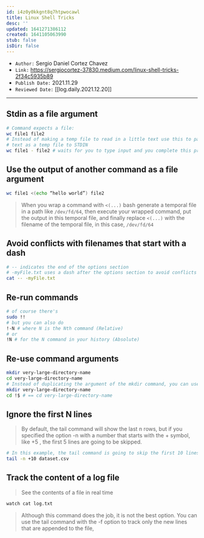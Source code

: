 ```yaml
---
id: i4z0y0kkgnt8q7htpwocawl
title: Linux Shell Tricks
desc: ''
updated: 1641271386112
created: 1641105063990
stub: false
isDir: false
---
```



- `Author:` Sergio Daniel Cortez Chavez
- `Link:` <https://sergiocortez-37830.medium.com/linux-shell-tricks-2f34c5935b89>
- `Publish Date:` 2021.11.29
- `Reviewed Date:` [[log.daily.2021.12.20]]

---

## Stdin as a file argument

```bash
# Command expects a file:
wc file1 file2
# Instead of making a temp file to read in a little text use this to pass in
# text as a temp file to STDIN
wc file1 - file2 # waits for you to type input and you complete this process by using `CTRL+D` which inserts the EOF character
```

## Use the output of another command as a file argument

```bash
wc file1 <(echo “hello world”) file2
```

> When you wrap a command with `<(...)` bash generate a temporal file in a path like `/dev/fd/64`, then execute your wrapped command, put the output in this temporal file, and finally replace `<(...)` with the filename of the temporal file, in this case, `/dev/fd/64`

## Avoid conflicts with filenames that start with a dash

```bash
# -- indicates the end of the options section
# -myFile.txt uses a dash after the options section to avoid conflicts
cat -- -myFile.txt
```

## Re-run commands

```bash
# of course there's
sudo !!
# but you can also do
!-N # where N is the Nth command (Relative)
# or
!N # for the N command in your history (Absolute)
```

## Re-use command arguments

```bash
mkdir very-large-directory-name
cd very-large-directory-name
# Instead of duplicating the argument of the mkdir command, you can use !$ for retrieve the last argument of the last command, the result is:
mkdir very-large-directory-name
cd !$ # == cd very-large-directory-name
```

## Ignore the first N lines

> By default, the tail command will show the last n rows, but if you specified the option -n with a number that starts with the + symbol, like +5 , the first 5 lines are going to be skipped.

```bash
# In this example, the tail command is going to skip the first 10 lines and print the rest of the file content.
tail -n +10 dataset.csv
```

## Track the content of a log file

> See the contents of a file in real time

```bash
watch cat log.txt
```

> Although this command does the job, it is not the best option. You can use the tail command with the -f option to track only the new lines that are appended to the file,


